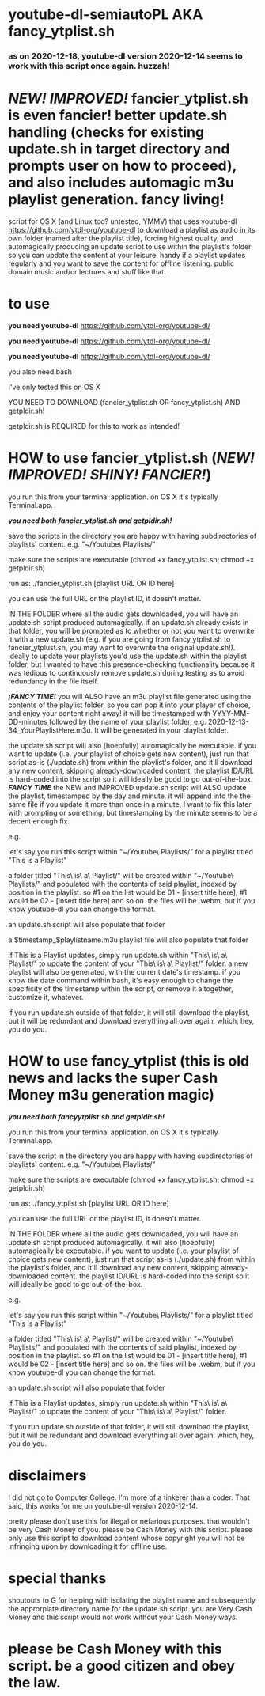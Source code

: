 # youtube-dl-semiautoPL AKA fancy_ytplist.sh

### as on 2020-12-18, youtube-dl version 2020-12-14 seems to work with this script once again. huzzah!

# ***NEW! IMPROVED!*** fancier_ytplist.sh is even fancier! better update.sh handling (checks for existing update.sh in target directory and prompts user on how to proceed), and also includes automagic m3u playlist generation. fancy living!

script for OS X (and Linux too? untested, YMMV) that uses youtube-dl https://github.com/ytdl-org/youtube-dl to download a playlist as audio in its own folder (named after the playlist title), forcing highest quality, and automagically producing an update script to use within the playlist's folder so you can update the content at your leisure. handy if a playlist updates regularly and you want to save the content for offline listening. public domain music and/or lectures and stuff like that.

# to use
**you need youtube-dl** https://github.com/ytdl-org/youtube-dl/

**you need youtube-dl** https://github.com/ytdl-org/youtube-dl/

**you need youtube-dl** https://github.com/ytdl-org/youtube-dl/

you also need bash

I've only tested this on OS X

YOU NEED TO DOWNLOAD (fancier_ytplist.sh OR fancy_ytplist.sh) AND getpldir.sh!

getpldir.sh is REQUIRED for this to work as intended!

# HOW to use fancier_ytplist.sh (***NEW! IMPROVED! SHINY! FANCIER!***)

you run this from your terminal application. on OS X it's typically Terminal.app.

***you need both fancier_ytplist.sh and getpldir.sh!***

save the scripts in the directory you are happy with having subdirectories of playlists' content. e.g. "~/Youtube\ Playlists/"

make sure the scripts are executable (chmod +x fancy_ytplist.sh; chmod +x getpldir.sh)

run as: ./fancier_ytplist.sh [playlist URL OR ID here]

you can use the full URL or the playlist ID, it doesn't matter.

IN THE FOLDER where all the audio gets downloaded, you will have an update.sh script produced automagically. if an update.sh already exists in that folder, you will be prompted as to whether or not you want to overwrite it with a new update.sh (e.g. if you are going from fancy_ytplist.sh to fancier_ytplust.sh, you may want to overwrite the original update.sh!). ideally to update your playlists you'd use the update.sh within the playlist folder, but I wanted to have this presence-checking functionality because it was tedious to continuously remove update.sh during testing as to avoid redundancy in the file itself.

***¡FANCY TIME!*** you will ALSO have an m3u playlist file generated using the contents of the playlist folder, so you can pop it into your player of choice, and enjoy your content right away! it will be timestamped with YYYY-MM-DD-minutes followed by the name of your playlist folder, e.g. 2020-12-13-34_YourPlaylistHere.m3u. It will be generated in your playlist folder.

the update.sh script will also (hoepfully) automagically be executable. if you want to update (i.e. your playlist of choice gets new content), just run that script as-is (./update.sh) from within the playlist's folder, and it'll download any new content, skipping already-downloaded content. the playlist ID/URL is hard-coded into the script so it will ideally be good to go out-of-the-box. ***FANCY TIME*** the NEW and IMPROVED update.sh script will ALSO update the playlist, timestamped by the day and minute. it will append info the the same file if you update it more than once in a minute; I want to fix this later with prompting or something, but timestamping by the minute seems to be a decent enough fix.

e.g.

let's say you run this script within "~/Youtube\ Playlists/" for a playlist titled "This is a Playlist"

a folder titled "This\ is\ a\ Playlist/" will be created within "~/Youtube\ Playlists/" and populated with the contents of said playlist, indexed by position in the playlist. so #1 on the list would be 01 - [insert title here], #1 would be 02 - [insert title here] and so on. the files will be .webm, but if you know youtube-dl you can change the format.

an update.sh script will also populate that folder

a $timestamp_$playlistname.m3u playlist file will also populate that folder

if This is a Playlist updates, simply run update.sh within "This\ is\ a\ Playlist/" to update the content of your "This\ is\ a\ Playlist/" folder. a new playlist will also be generated, with the current date's timestamp. if you know the date command within bash, it's easy enough to change the specificity of the timestamp within the script, or remove it altogether, customize it, whatever.

if you run update.sh outside of that folder, it will still download the playlist, but it will be redundant and download everything all over again. which, hey, you do you.

# HOW to use fancy_ytplist (this is old news and lacks the super Cash Money m3u generation magic)

***you need both fancyytplist.sh and getpldir.sh!***

you run this from your terminal application. on OS X it's typically Terminal.app.

save the script in the directory you are happy with having subdirectories of playlists' content. e.g. "~/Youtube\ Playlists/"

make sure the scripts are executable (chmod +x fancy_ytplist.sh; chmod +x getpldir.sh)

run as: ./fancy_ytplist.sh [playlist URL OR ID here]

you can use the full URL or the playlist ID, it doesn't matter.

IN THE FOLDER where all the audio gets downloaded, you will have an update.sh script produced automagically. it will also (hoepfully) automagically be executable. if you want to update (i.e. your playlist of choice gets new content), just run that script as-is (./update.sh) from within the playlist's folder, and it'll download any new content, skipping already-downloaded content. the playlist ID/URL is hard-coded into the script so it will ideally be good to go out-of-the-box.

e.g.

let's say you run this script within "~/Youtube\ Playlists/" for a playlist titled "This is a Playlist"

a folder titled "This\ is\ a\ Playlist/" will be created within "~/Youtube\ Playlists/" and populated with the contents of said playlist, indexed by position in the playlist. so #1 on the list would be 01 - [insert title here], #1 would be 02 - [insert title here] and so on. the files will be .webm, but if you know youtube-dl you can change the format.

an update.sh script will also populate that folder

if This is a Playlist updates, simply run update.sh within "This\ is\ a\ Playlist/" to update the content of your "This\ is\ a\ Playlist/" folder.

if you run update.sh outside of that folder, it will still download the playlist, but it will be redundant and download everything all over again. which, hey, you do you.

# disclaimers

I did not go to Computer College. I'm more of a tinkerer than a coder. That said, this works for me on youtube-dl version 2020-12-14. 

pretty please don't use this for illegal or nefarious purposes. that wouldn't be very Cash Money of you. please be Cash Money with this script. please only use this script to download content whose copyright you will not be infringing upon by downloading it for offline use.

# special thanks

shoutouts to G for helping with isolating the playlist name and subsequently the approrpiate directory name for the update.sh script. you are Very Cash Money and this script would not work without your Cash Money ways.

# please be Cash Money with this script. be a good citizen and obey the law.
